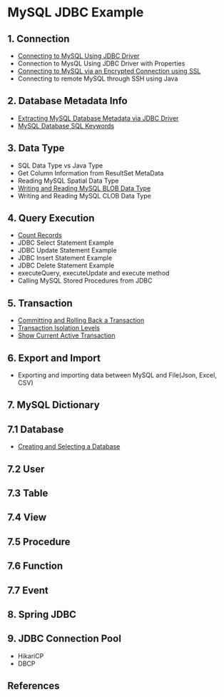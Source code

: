 # MySQL JDBC Example

## 1. Connection
- [Connecting to MySQL Using JDBC Driver](https://github.com/jayden-lee/mysql-jdbc-example/blob/master/src/main/java/com/jayden/study/connection/CommonConnection.java)
- Connection to MysQL Using JDBC Driver with Properties
- [Connecting to MySQL via an Encrypted Connection using SSL](https://github.com/jayden-lee/mysql-jdbc-example/blob/master/src/main/java/com/jayden/study/connection/EncryptedConnection.java)
- Connecting to remote MySQL through SSH using Java

## 2. Database Metadata Info
- [Extracting MySQL Database Metadata via JDBC Driver](https://github.com/jayden-lee/mysql-jdbc-example/blob/master/src/main/java/com/jayden/study/metadata/DatabaseMetaDataInfo.java)
- [MySQL Database SQL Keywords](https://github.com/jayden-lee/mysql-jdbc-example/blob/master/src/main/java/com/jayden/study/metadata/SQLKeywords.java)

## 3. Data Type
- SQL Data Type vs Java Type
- Get Column Information from ResultSet MetaData
- Reading MySQL Spatial Data Type
- [Writing and Reading MySQL BLOB Data Type](https://github.com/jayden-lee/mysql-jdbc-example/blob/master/src/main/java/com/jayden/study/datatype/ReadAndWriteBlobData.java)
- Writing and Reading MySQL CLOB Data Type

## 4. Query Execution
- [Count Records](https://github.com/jayden-lee/mysql-jdbc-example/blob/master/src/main/java/com/jayden/study/query/CountRecord.java)
- JDBC Select Statement Example
- JDBC Update Statement Example
- JDBC Insert Statement Example
- JDBC Delete Statement Example
- executeQuery, executeUpdate and execute method
- Calling MySQL Stored Procedures from JDBC

## 5. Transaction
- [Committing and Rolling Back a Transaction](https://github.com/jayden-lee/mysql-jdbc-example/blob/master/src/main/java/com/jayden/study/transaction/CommitAndRollback.java)
- [Transaction Isolation Levels](https://github.com/jayden-lee/mysql-jdbc-example/blob/master/src/main/java/com/jayden/study/transaction/TransactionIsolation.java)
- [Show Current Active Transaction](https://github.com/jayden-lee/mysql-jdbc-example/blob/master/src/main/java/com/jayden/study/transaction/CurrentActiveTransaction.java)

## 6. Export and Import
- Exporting and importing data between MySQL and File(Json, Excel, CSV)

## 7. MySQL Dictionary

## 7.1 Database
- [Creating and Selecting a Database](https://github.com/jayden-lee/mysql-jdbc-example/blob/master/src/main/java/com/jayden/study/dictionary/database/CreateAndSelectDatabase.java)

## 7.2 User

## 7.3 Table

## 7.4 View

## 7.5 Procedure

## 7.6 Function

## 7.7 Event

## 8. Spring JDBC

## 9. JDBC Connection Pool
- HikariCP
- DBCP

## References